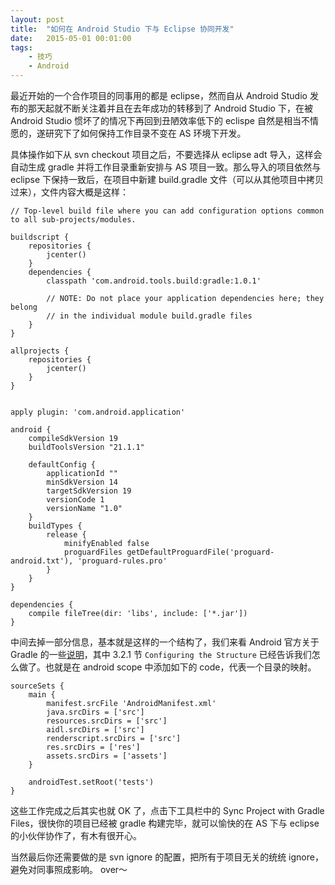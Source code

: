 ```yaml
---
layout: post
title:  "如何在 Android Studio 下与 Eclipse 协同开发"
date:   2015-05-01 00:01:00
tags:
    - 技巧
    - Android
---
```

最近开始的一个合作项目的同事用的都是 eclipse，然而自从 Android Studio 发布的那天起就不断关注着并且在去年成功的转移到了 Android Studio 下，在被 Android Studio 惯坏了的情况下再回到丑陋效率低下的 eclispe 自然是相当不情愿的，遂研究下了如何保持工作目录不变在 AS 环境下开发。

具体操作如下从 svn checkout 项目之后，不要选择从 eclipse adt 导入，这样会自动生成 gradle 并将工作目录重新安排与 AS 项目一致。那么导入的项目依然与 eclipse 下保持一致后，在项目中新建 build.gradle 文件（可以从其他项目中拷贝过来），文件内容大概是这样：

	// Top-level build file where you can add configuration options common to all sub-projects/modules.

	buildscript {
	    repositories {
	        jcenter()
	    }
	    dependencies {
	        classpath 'com.android.tools.build:gradle:1.0.1'

	        // NOTE: Do not place your application dependencies here; they belong
	        // in the individual module build.gradle files
	    }
	}

	allprojects {
	    repositories {
	        jcenter()
	    }
	}


	apply plugin: 'com.android.application'

	android {
	    compileSdkVersion 19
	    buildToolsVersion "21.1.1"

	    defaultConfig {
	        applicationId ""
	        minSdkVersion 14
	        targetSdkVersion 19
	        versionCode 1
	        versionName "1.0"
	    }
	    buildTypes {
	        release {
	            minifyEnabled false
	            proguardFiles getDefaultProguardFile('proguard-android.txt'), 'proguard-rules.pro'
	        }
	    }
	}

	dependencies {
	    compile fileTree(dir: 'libs', include: ['*.jar'])
	}

中间去掉一部分信息，基本就是这样的一个结构了，我们来看 Android 官方关于 Gradle 的一些[说明][gradle]，其中 3.2.1 节 `Configuring the Structure` 已经告诉我们怎么做了。也就是在 android scope 中添加如下的 code，代表一个目录的映射。
	
    sourceSets {
        main {
            manifest.srcFile 'AndroidManifest.xml'
            java.srcDirs = ['src']
            resources.srcDirs = ['src']
            aidl.srcDirs = ['src']
            renderscript.srcDirs = ['src']
            res.srcDirs = ['res']
            assets.srcDirs = ['assets']
        }

        androidTest.setRoot('tests')
    }

这些工作完成之后其实也就 OK 了，点击下工具栏中的 Sync Project with Gradle Files，很快你的项目已经被 gradle 构建完毕，就可以愉快的在 AS 下与 eclipse 的小伙伴协作了，有木有很开心。

当然最后你还需要做的是 svn ignore 的配置，把所有于项目无关的统统 ignore，避免对同事照成影响。 over～

[gradle]:http://tools.android.com/tech-docs/new-build-system/user-guide#TOC-Configuring-the-Structure

